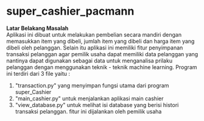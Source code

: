 # super_cashier_pacmann

**Latar Belakang Masalah**\
Aplikasi ini dibuat untuk melakukan pembelian secara mandiri dengan memasukkan item yang dibeli, jumlah item yang dibeli dan harga item yang dibeli oleh pelanggan. Selain itu aplikasi ini memiliki fitur penyimpanan transaksi pelanggan agar pemilik usaha dapat memiliki  data pelanggan yang nantinya dapat digunakan sebagai data untuk menganalisa prilaku pelanggan dengan menggunakan teknik - teknik machine learning. Program ini terdiri dari 3 file yaitu :
1. "transaction.py" yang menyimpan fungsi utama dari program super_Cashier
2. "main_cashier.py" untuk menjalankan aplikasi main cashier
3. "view_database.py" untuk melihat isi database yang berisi histori transaksi pelanggan. fitur ini dijalankan oleh pemilik usaha
